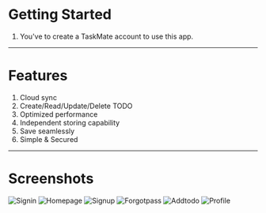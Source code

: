 # Getting Started

1) You've to create a TaskMate account to use this app.
----------------------------------------------------------------------------------------------------------------------

# Features

1) Cloud sync
2) Create/Read/Update/Delete TODO
3) Optimized performance
4) Independent storing capability
5) Save seamlessly
6) Simple & Secured
----------------------------------------------------------------------------------------------------------------------

# Screenshots

![Signin](https://github.com/Shuvo1505/CodeClauseInternship_TaskMate/assets/75200261/3d9c347a-bc8f-49b4-81df-182d5771b10c)   ![Homepage](https://github.com/Shuvo1505/CodeClauseInternship_TaskMate/assets/75200261/f90c485c-9428-460a-962a-13e5a4656f8f)   ![Signup](https://github.com/Shuvo1505/CodeClauseInternship_TaskMate/assets/75200261/555cf014-472f-44d0-ad3d-2286d84871bd)   ![Forgotpass](https://github.com/Shuvo1505/CodeClauseInternship_TaskMate/assets/75200261/799e548e-a5f5-4744-a27c-6a057098b2df)   ![Addtodo](https://github.com/Shuvo1505/CodeClauseInternship_TaskMate/assets/75200261/fa434804-2c0c-437e-b44d-ee6bdf34f205)   ![Profile](https://github.com/Shuvo1505/CodeClauseInternship_TaskMate/assets/75200261/0c673bff-d81b-4c4b-bbab-38731f270645)
